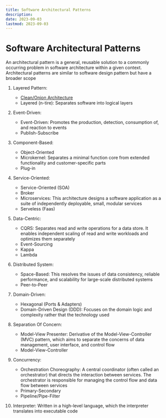```yaml
---
title: Software Architectural Patterns
description:
date: 2023-09-03
lastmod: 2023-09-03
---
```


# Software Architectural Patterns

An architectural pattern is a general, reusable solution to a commonly occurring problem in software architecture within a given context. Architectural patterns are similar to software design pattern but have a broader scope

1. Layered Pattern:

   - [Clean/Onion Architecture](./Clean_Architecture.md)
   - Layered (n-tire): Separates software into logical layers

2. Event-Driven:

   - Event-Driven: Promotes the production, detection, consumption of, and reaction to events
   - Publish-Subscribe

3. Component-Based:

   - Object-Oriented
   - Microkernel: Separates a minimal function core from extended functionality and customer-specific parts
   - Plug-in

4. Service-Oriented:

   - Service-Oriented (SOA)
   - Broker
   - Microservices: This architecture designs a software application as a suite of independently deployable, small, modular services
   - Serveless (Faas)

5. Data-Centric:

   - CQRS: Separates read and write operations for a data store. It enables independent scaling of read and write workloads and optimizes them separately
   - Event-Sourcing
   - Kappa
   - Lambda

6. Distributed System:

   - Space-Based: This resolves the issues of data consistency, reliable performance, and scalability for large-scale distributed systems
   - Peer-to-Peer

7. Domain-Driven:

   - Hexagonal (Ports & Adapters)
   - Domain-Driven Design (DDD): Focuses on the domain logic and complexity rather that the technology used

8. Separation Of Concern:

   - Model-View Presenter: Derivative of the Model-View-Controller (MVC) pattern, which aims to separate the concerns of data management, user interface, and control flow
   - Model-View-Controller

9. Concurrency:

   - Orchestration Choreography: A central coordinator (often called an orchestrator) that directs the interaction between services. The orchestrator is responsible for managing the control flow and data flow between services
   - Primary-Secondary
   - Pipeline/Pipe-Filter

10. Interpreter: Written in a high-level language, which the interpreter translates into executable code
